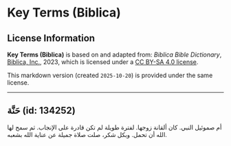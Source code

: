 # Key Terms (Biblica)

## License Information

**Key Terms (Biblica)** is based on and adapted from: _Biblica Bible Dictionary_, [Biblica, Inc.](https://www.biblica.com/), 2023, which is licensed under a [CC BY-SA 4.0 license](https://creativecommons.org/licenses/by-sa/4.0/legalcode.en).

This markdown version (created `2025-10-20`) is provided under the same license.



--------------------------------

## حَنَّة (id: 134252)

أم صموئيل النبي. كان ألقانة زوجها. لفترة طويلة لم تكن قادرة على الإنجاب. ثم سمح لها الله أن تحمل. وبكل شكر، صلت صلاة جميلة عن عناية الله بشعبه.


